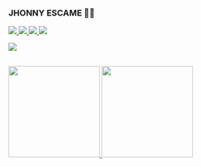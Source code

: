 ### JHONNY ESCAME 👨‍💻

<div> 
  <a href="http://instagram.com/escame" target="_blank">
    <img src="https://img.shields.io/badge/-Instagram-%23E4405F?style=for-the-badge&logo=instagram&logoColor=white" target="_blank">
  </a>
  <a href = "mailto:jhonny.escame@gmail.com">
    <img src="https://img.shields.io/badge/-Gmail-%23333?style=for-the-badge&logo=gmail&logoColor=white" target="_blank">
  </a>
  <a href="https://www.linkedin.com/in/jhonnyescame/" target="_blank">
    <img src="https://img.shields.io/badge/-LinkedIn-%230077B5?style=for-the-badge&logo=linkedin&logoColor=white" target="_blank">
  </a> 
  <a href="https://open.spotify.com/track/5qc2S7Rvv8dCu9UYCiZGP1?si=9b6da0ef94a44a83" target="_blank">
    <img src="https://img.shields.io/badge/Spotify-1ED760?&style=for-the-badge&logo=spotify&logoColor=white" target="_blank">
  </a>
</div>

![](https://bit.ly/3uS9vUm)
##

 <div>
  <a href="https://github.com/jhonnyescame">
  <img height="180em" src="https://github-readme-stats.vercel.app/api?username=jhonnyescame&show_icons=true&theme=dark&include_all_commits=true&count_private=true"/>
  <img height="180em" src="https://github-readme-stats.vercel.app/api/top-langs/?username=jhonnyescame&layout=compact&langs_count=7&theme=dark"/>
</div>
  

 



